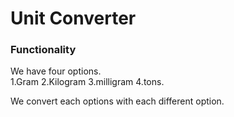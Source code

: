 

<h1>Unit Converter</h1>


<h3>Functionality</h3>


We have four options.  
1.Gram
2.Kilogram
3.milligram
4.tons.


We convert each options with  each different option.





